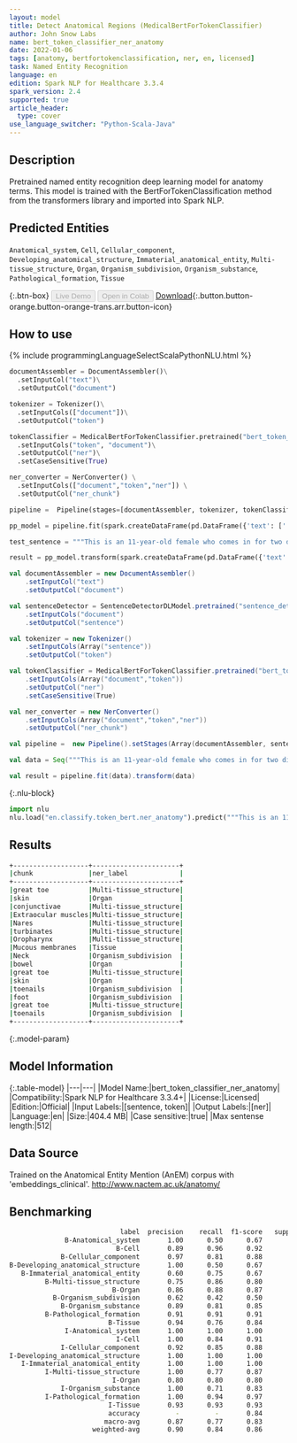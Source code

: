```yaml
---
layout: model
title: Detect Anatomical Regions (MedicalBertForTokenClassifier)
author: John Snow Labs
name: bert_token_classifier_ner_anatomy
date: 2022-01-06
tags: [anatomy, bertfortokenclassification, ner, en, licensed]
task: Named Entity Recognition
language: en
edition: Spark NLP for Healthcare 3.3.4
spark_version: 2.4
supported: true
article_header:
  type: cover
use_language_switcher: "Python-Scala-Java"
---
```



## Description


Pretrained named entity recognition deep learning model for anatomy terms. This model is trained with the BertForTokenClassification method from the transformers library and imported into Spark NLP.


## Predicted Entities


`Anatomical_system`, `Cell`, `Cellular_component`, `Developing_anatomical_structure`, `Immaterial_anatomical_entity`, `Multi-tissue_structure`, `Organ`, `Organism_subdivision`, `Organism_substance`, `Pathological_formation`, `Tissue`


{:.btn-box}
<button class="button button-orange" disabled>Live Demo</button>
<button class="button button-orange" disabled>Open in Colab</button>
[Download](https://s3.amazonaws.com/auxdata.johnsnowlabs.com/clinical/models/bert_token_classifier_ner_anatomy_en_3.3.4_2.4_1641454747169.zip){:.button.button-orange.button-orange-trans.arr.button-icon}


## How to use






<div class="tabs-box" markdown="1">
{% include programmingLanguageSelectScalaPythonNLU.html %}

```python
documentAssembler = DocumentAssembler()\
  .setInputCol("text")\
  .setOutputCol("document")

tokenizer = Tokenizer()\
  .setInputCols(["document"])\
  .setOutputCol("token")

tokenClassifier = MedicalBertForTokenClassifier.pretrained("bert_token_classifier_ner_anatomy", "en", "clinical/models")\
  .setInputCols("token", "document")\
  .setOutputCol("ner")\
  .setCaseSensitive(True)

ner_converter = NerConverter() \
  .setInputCols(["document","token","ner"]) \
  .setOutputCol("ner_chunk")

pipeline =  Pipeline(stages=[documentAssembler, tokenizer, tokenClassifier, ner_converter])

pp_model = pipeline.fit(spark.createDataFrame(pd.DataFrame({'text': ['']})))

test_sentence = """This is an 11-year-old female who comes in for two different things. 1. She was seen by the allergist. No allergies present, so she stopped her Allegra, but she is still real congested and does a lot of snorting. They do not notice a lot of snoring at night though, but she seems to be always like that. 2. On her right great toe, she has got some redness and erythema. Her skin is kind of peeling a little bit, but it has been like that for about a week and a half now.\nGeneral: Well-developed female, in no acute distress, afebrile.\nHEENT: Sclerae and conjunctivae clear. Extraocular muscles intact. TMs clear. Nares patent. A little bit of swelling of the turbinates on the left. Oropharynx is essentially clear. Mucous membranes are moist.\nNeck: No lymphadenopathy.\nChest: Clear.\nAbdomen: Positive bowel sounds and soft.\nDermatologic: She has got redness along her right great toe, but no bleeding or oozing. Some dryness of her skin. Her toenails themselves are very short and even on her left foot and her left great toe the toenails are very short."""

result = pp_model.transform(spark.createDataFrame(pd.DataFrame({'text': [test_sentence]})))
```
```scala
val documentAssembler = new DocumentAssembler()
    .setInputCol("text")
    .setOutputCol("document")

val sentenceDetector = SentenceDetectorDLModel.pretrained("sentence_detector_dl", "xx")
    .setInputCols("document")
    .setOutputCol("sentence")

val tokenizer = new Tokenizer()
    .setInputCols(Array("sentence"))
    .setOutputCol("token")

val tokenClassifier = MedicalBertForTokenClassifier.pretrained("bert_token_classifier_ner_anatomy", "en", "clinical/models")
    .setInputCols(Array("document","token"))
    .setOutputCol("ner")
    .setCaseSensitive(True)

val ner_converter = new NerConverter()
    .setInputCols(Array("document","token","ner"))
    .setOutputCol("ner_chunk")

val pipeline =  new Pipeline().setStages(Array(documentAssembler, sentence_detector, tokenizer, tokenClassifier, ner_converter))

val data = Seq("""This is an 11-year-old female who comes in for two different things. 1. She was seen by the allergist. No allergies present, so she stopped her Allegra, but she is still real congested and does a lot of snorting. They do not notice a lot of snoring at night though, but she seems to be always like that. 2. On her right great toe, she has got some redness and erythema. Her skin is kind of peeling a little bit, but it has been like that for about a week and a half now.\nGeneral: Well-developed female, in no acute distress, afebrile.\nHEENT: Sclerae and conjunctivae clear. Extraocular muscles intact. TMs clear. Nares patent. A little bit of swelling of the turbinates on the left. Oropharynx is essentially clear. Mucous membranes are moist.\nNeck: No lymphadenopathy.\nChest: Clear.\nAbdomen: Positive bowel sounds and soft.\nDermatologic: She has got redness along her right great toe, but no bleeding or oozing. Some dryness of her skin. Her toenails themselves are very short and even on her left foot and her left great toe the toenails are very short.""").toDS.toDF("text")

val result = pipeline.fit(data).transform(data)
```


{:.nlu-block}
```python
import nlu
nlu.load("en.classify.token_bert.ner_anatomy").predict("""This is an 11-year-old female who comes in for two different things. 1. She was seen by the allergist. No allergies present, so she stopped her Allegra, but she is still real congested and does a lot of snorting. They do not notice a lot of snoring at night though, but she seems to be always like that. 2. On her right great toe, she has got some redness and erythema. Her skin is kind of peeling a little bit, but it has been like that for about a week and a half now.\nGeneral: Well-developed female, in no acute distress, afebrile.\nHEENT: Sclerae and conjunctivae clear. Extraocular muscles intact. TMs clear. Nares patent. A little bit of swelling of the turbinates on the left. Oropharynx is essentially clear. Mucous membranes are moist.\nNeck: No lymphadenopathy.\nChest: Clear.\nAbdomen: Positive bowel sounds and soft.\nDermatologic: She has got redness along her right great toe, but no bleeding or oozing. Some dryness of her skin. Her toenails themselves are very short and even on her left foot and her left great toe the toenails are very short.""")
```

</div>


## Results


```bash
+-------------------+----------------------+
|chunk              |ner_label             |
+-------------------+----------------------+
|great toe          |Multi-tissue_structure|
|skin               |Organ                 |
|conjunctivae       |Multi-tissue_structure|
|Extraocular muscles|Multi-tissue_structure|
|Nares              |Multi-tissue_structure|
|turbinates         |Multi-tissue_structure|
|Oropharynx         |Multi-tissue_structure|
|Mucous membranes   |Tissue                |
|Neck               |Organism_subdivision  |
|bowel              |Organ                 |
|great toe          |Multi-tissue_structure|
|skin               |Organ                 |
|toenails           |Organism_subdivision  |
|foot               |Organism_subdivision  |
|great toe          |Multi-tissue_structure|
|toenails           |Organism_subdivision  |
+-------------------+----------------------+
```


{:.model-param}
## Model Information


{:.table-model}
|---|---|
|Model Name:|bert_token_classifier_ner_anatomy|
|Compatibility:|Spark NLP for Healthcare 3.3.4+|
|License:|Licensed|
|Edition:|Official|
|Input Labels:|[sentence, token]|
|Output Labels:|[ner]|
|Language:|en|
|Size:|404.4 MB|
|Case sensitive:|true|
|Max sentense length:|512|


## Data Source


Trained on the Anatomical Entity Mention (AnEM) corpus with 'embeddings_clinical'. http://www.nactem.ac.uk/anatomy/


## Benchmarking


```bash
                            label  precision    recall  f1-score   support
              B-Anatomical_system       1.00      0.50      0.67         4
                           B-Cell       0.89      0.96      0.92        74
             B-Cellular_component       0.97      0.81      0.88        36
B-Developing_anatomical_structure       1.00      0.50      0.67         6
   B-Immaterial_anatomical_entity       0.60      0.75      0.67         4
         B-Multi-tissue_structure       0.75      0.86      0.80        58
                          B-Organ       0.86      0.88      0.87        48
           B-Organism_subdivision       0.62      0.42      0.50        12
             B-Organism_substance       0.89      0.81      0.85        31
         B-Pathological_formation       0.91      0.91      0.91        32
                         B-Tissue       0.94      0.76      0.84        21
              I-Anatomical_system       1.00      1.00      1.00         1
                           I-Cell       1.00      0.84      0.91        62
             I-Cellular_component       0.92      0.85      0.88        13
I-Developing_anatomical_structure       1.00      1.00      1.00         1
   I-Immaterial_anatomical_entity       1.00      1.00      1.00         1
         I-Multi-tissue_structure       1.00      0.77      0.87        26
                          I-Organ       0.80      0.80      0.80         5
             I-Organism_substance       1.00      0.71      0.83         7
         I-Pathological_formation       1.00      0.94      0.97        16
                         I-Tissue       0.93      0.93      0.93        15
                         accuracy         -         -       0.84       473
                        macro-avg       0.87      0.77      0.83       473
                     weighted-avg       0.90      0.84      0.86       473
```

